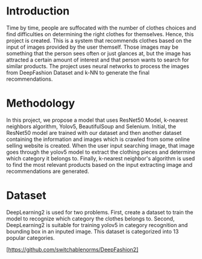 # Introduction
Time by time, people are suffocated with the number of clothes choices and find difficulties on determining the right clothes for themselves. Hence, this project is created. This is a system that recommends clothes based on the input of images provided by the user themself. Those images may be something that the person sees often or just glances at, but the image has attracted a certain amount of interest and that person wants to search for similar products. The project uses neural networks to process the images from DeepFashion Dataset and k-NN to generate the final recommendations.

# Methodology
In this project, we propose a model that uses ResNet50 Model, k-nearest neighbors algorithm, Yolov5, BeautifulSoup and Selenium. Initial, the ResNet50 model are trained with our dataset and then another dataset containing the information and images which is crawled from some online selling website is created. When the user input searching image, that image goes through the yolov5 model to extract the clothing pieces and determine which category it belongs to. Finally, k-nearest neighbor's algorithm is used to find the most relevant products based on the input extracting image and recommendations are generated.

# Dataset
DeepLearning2 is used for two problems. First, create a dataset to train the model to recognize which category the clothes belongs to.  Second, DeepLearning2 is suitable for training yolov5 in category recognition and bounding box in an inputed image. This dataset is categorized into 13 popular categories.

[https://github.com/switchablenorms/DeepFashion2]